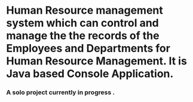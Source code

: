 # Human Resource management system which can control and manage the the records of the Employees and Departments for Human Resource Management. It is Java based Console Application.
### A solo project currently in progress .
